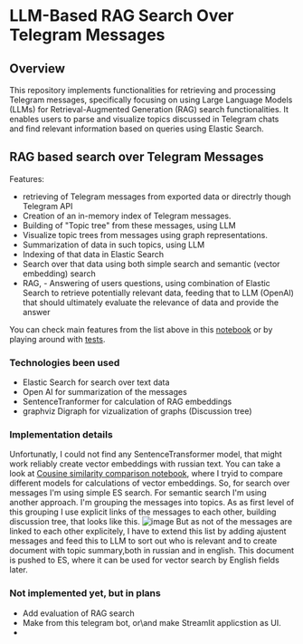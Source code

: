 # LLM-Based RAG Search Over Telegram Messages

## Overview
This repository implements functionalities for retrieving and processing Telegram messages, specifically focusing on using Large Language Models (LLMs) for Retrieval-Augmented Generation (RAG) search functionalities. It enables users to parse and visualize topics discussed in Telegram chats and find relevant information based on queries using Elastic Search.

## RAG based search over Telegram Messages
Features:
- retrieving of Telegram messages from exported data or directrly though Telegram API
- Creation of  an in-memory index of Telegram messages.
- Building of "Topic tree" from these messages, using LLM
- Visualize topic trees from messages using graph representations.
- Summarization of data in such topics, using LLM
- Indexing of that data in Elastic Search
- Search over that data using both simple search and semantic (vector embedding) search
- RAG, - Answering of users questions, using combination of Elastic Search to retrieve potentially relevant data, feeding that to LLM (OpenAI) that should ultimately evaluate the relevance of data and provide the answer

You can check main features from the list above in this [notebook](telegram_llm_playing_around.ipynb)
or by playing around with [tests](tests.py).
### Technologies been used
- Elastic Search for search over text data
- Open AI for summarization of the messages
- SentenceTranformer for calculation of RAG embeddings
- graphviz  Digraph for vizualization of graphs (Discussion tree)
  
### Implementation details
Unfortunatly, I could not find any SentenceTransformer model, that might work reliably create vector embeddings  with russian text.
You can take a look at  [Cousine similarity comparison notebook](cousine_similarity.ipynb), where I tryid to compare different models for calculations of vector embeddings.
So, for search over messages I'm using simple ES search.
For semantic search I'm using another approach. I'm grouping the messages into topics. As as first level of this grouping I use explicit links of the messages to each other, building discussion tree, that looks like this.
![image](https://github.com/user-attachments/assets/8206dc68-1971-47d5-b849-e3d29c6cf907)
But as not of the messages are linked to each other explicitely, I have to extend this list by adding ajustent messages and feed this to LLM to sort out who is relevant and to create document with topic summary,both in russian and in english. This document is pushed to ES, where it can be used for vector search by English fields later.

### Not implemented yet, but in plans
- Add evaluation of RAG search
- Make from this telegram bot, or\and make Streamlit applicstion as UI.
- 


